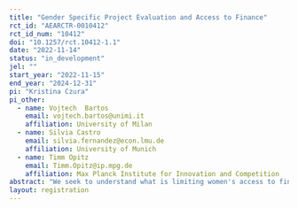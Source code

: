 ```yaml
---
title: "Gender Specific Project Evaluation and Access to Finance"
rct_id: "AEARCTR-0010412"
rct_id_num: "10412"
doi: "10.1257/rct.10412-1.1"
date: "2022-11-14"
status: "in_development"
jel: ""
start_year: "2022-11-15"
end_year: "2024-12-31"
pi: "Kristina Czura"
pi_other:
  - name: Vojtech  Bartos
    email: vojtech.bartos@unimi.it
    affiliation: University of Milan
  - name: Silvia Castro
    email: silvia.fernandez@econ.lmu.de
    affiliation: University of Munich
  - name: Timm Opitz
    email: Timm.Opitz@ip.mpg.de
    affiliation: Max Planck Institute for Innovation and Competition
abstract: "We seek to understand what is limiting women's access to finance, in particular for highly skilled start-up entrepreneurs. To investigate supply side constraints, we run a lab-in-the-field experiment in which loan officers in Uganda evaluate several business ideas based on real pitch decks from start-ups. We separate biases in idea evaluation from other constraints (such as gender specific differences in the ability to implement a project, or in external constraints that start-up entrepreneurs are facing). To do so, we randomly vary that loan officers observe an idea as coming from either a male or a female founder, and the idea as being implemented either by a male or female manager."
layout: registration
---
```


